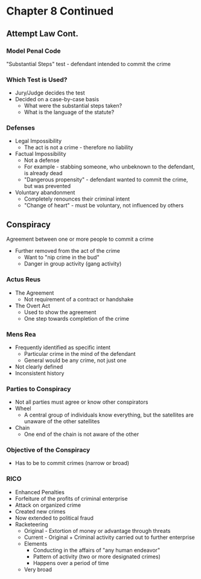 # Chapter 8 Continued

## Attempt Law Cont.

### Model Penal Code

"Substantial Steps" test - defendant intended to commit the crime

### Which Test is Used?

- Jury/Judge decides the test
- Decided on a case-by-case basis
	- What were the substantial steps taken?
	- What is the language of the statute?

### Defenses

- Legal Impossibility
	- The act is not a crime - therefore no liability
- Factual Impossibility
	- Not a defense
	- For example - stabbing someone, who unbeknown to the defendant, is already dead
	- "Dangerous propensity" - defendant wanted to commit the crime, but was prevented
- Voluntary abandonment
	- Completely renounces their criminal intent
	- "Change of heart" - must be voluntary, not influenced by others

## Conspiracy

Agreement between one or more people to commit a crime

- Further removed from the act of the crime
	- Want to "nip crime in the bud"
	- Danger in group activity (gang activity)

### Actus Reus

- The Agreement
	- Not requirement of a contract or handshake
- The Overt Act
	- Used to show the agreement
	- One step towards completion of the crime

### Mens Rea

- Frequently identified as specific intent
	- Particular crime in the mind of the defendant
	- General would be any crime, not just one
- Not clearly defined
- Inconsistent history

### Parties to Conspiracy

- Not all parties must agree or know other conspirators
- Wheel
	- A central group of individuals know everything, but the satellites are unaware of the other satellites
- Chain
	- One end of the chain is not aware of the other

### Objective of the Conspiracy

- Has to be to commit crimes (narrow or broad)

### RICO

- Enhanced Penalties
- Forfeiture of the profits of criminal enterprise
- Attack on organized crime
- Created new crimes
- Now extended to political fraud
- Racketeering
	- Original - Extortion of money or advantage through threats
	- Current - Original + Criminal activity carried out to further enterprise
	- Elements
		- Conducting in the affairs of "any human endeavor"
		- Pattern of activity (two or more designated crimes)
		- Happens over a period of time
	- Very broad